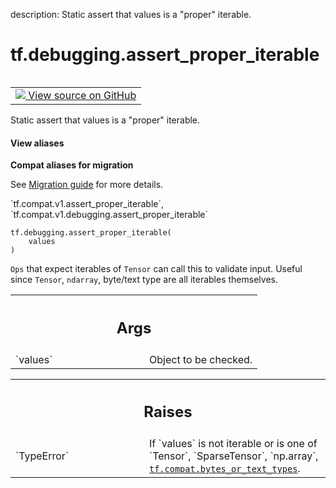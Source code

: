 description: Static assert that values is a "proper" iterable.

<div itemscope itemtype="http://developers.google.com/ReferenceObject">
<meta itemprop="name" content="tf.debugging.assert_proper_iterable" />
<meta itemprop="path" content="Stable" />
</div>

# tf.debugging.assert_proper_iterable

<!-- Insert buttons and diff -->

<table class="tfo-notebook-buttons tfo-api nocontent" align="left">
<td>
  <a target="_blank" href="https://github.com/tensorflow/tensorflow/blob/r2.4/tensorflow/python/ops/check_ops.py#L376-L405">
    <img src="https://www.tensorflow.org/images/GitHub-Mark-32px.png" />
    View source on GitHub
  </a>
</td>
</table>



Static assert that values is a "proper" iterable.

<section class="expandable">
  <h4 class="showalways">View aliases</h4>
  <p>
<b>Compat aliases for migration</b>
<p>See
<a href="https://www.tensorflow.org/guide/migrate">Migration guide</a> for
more details.</p>
<p>`tf.compat.v1.assert_proper_iterable`, `tf.compat.v1.debugging.assert_proper_iterable`</p>
</p>
</section>

<pre class="devsite-click-to-copy prettyprint lang-py tfo-signature-link">
<code>tf.debugging.assert_proper_iterable(
    values
)
</code></pre>



<!-- Placeholder for "Used in" -->

`Ops` that expect iterables of `Tensor` can call this to validate input.
Useful since `Tensor`, `ndarray`, byte/text type are all iterables themselves.

<!-- Tabular view -->
 <table class="responsive fixed orange">
<colgroup><col width="214px"><col></colgroup>
<tr><th colspan="2"><h2 class="add-link">Args</h2></th></tr>

<tr>
<td>
`values`
</td>
<td>
Object to be checked.
</td>
</tr>
</table>



<!-- Tabular view -->
 <table class="responsive fixed orange">
<colgroup><col width="214px"><col></colgroup>
<tr><th colspan="2"><h2 class="add-link">Raises</h2></th></tr>

<tr>
<td>
`TypeError`
</td>
<td>
If `values` is not iterable or is one of
`Tensor`, `SparseTensor`, `np.array`, <a href="../../tf/compat.md#bytes_or_text_types"><code>tf.compat.bytes_or_text_types</code></a>.
</td>
</tr>
</table>

